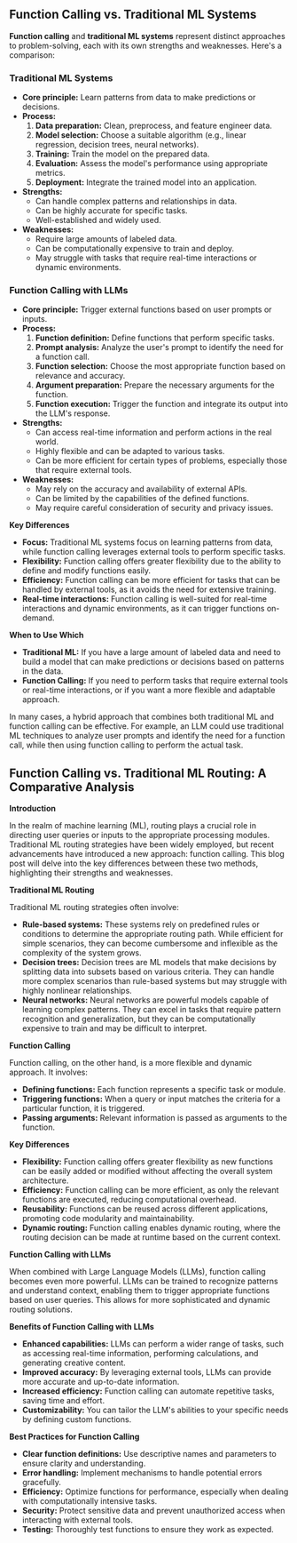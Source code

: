 ## Function Calling vs. Traditional ML Systems

**Function calling** and **traditional ML systems** represent distinct approaches to problem-solving, each with its own strengths and weaknesses. Here's a comparison:

### Traditional ML Systems

* **Core principle:** Learn patterns from data to make predictions or decisions.
* **Process:**
   1. **Data preparation:** Clean, preprocess, and feature engineer data.
   2. **Model selection:** Choose a suitable algorithm (e.g., linear regression, decision trees, neural networks).
   3. **Training:** Train the model on the prepared data.
   4. **Evaluation:** Assess the model's performance using appropriate metrics.
   5. **Deployment:** Integrate the trained model into an application.
* **Strengths:**
   - Can handle complex patterns and relationships in data.
   - Can be highly accurate for specific tasks.
   - Well-established and widely used.
* **Weaknesses:**
   - Require large amounts of labeled data.
   - Can be computationally expensive to train and deploy.
   - May struggle with tasks that require real-time interactions or dynamic environments.

### Function Calling with LLMs

* **Core principle:** Trigger external functions based on user prompts or inputs.
* **Process:**
   1. **Function definition:** Define functions that perform specific tasks.
   2. **Prompt analysis:** Analyze the user's prompt to identify the need for a function call.
   3. **Function selection:** Choose the most appropriate function based on relevance and accuracy.
   4. **Argument preparation:** Prepare the necessary arguments for the function.
   5. **Function execution:** Trigger the function and integrate its output into the LLM's response.
* **Strengths:**
   - Can access real-time information and perform actions in the real world.
   - Highly flexible and can be adapted to various tasks.
   - Can be more efficient for certain types of problems, especially those that require external tools.
* **Weaknesses:**
   - May rely on the accuracy and availability of external APIs.
   - Can be limited by the capabilities of the defined functions.
   - May require careful consideration of security and privacy issues.

**Key Differences**

* **Focus:** Traditional ML systems focus on learning patterns from data, while function calling leverages external tools to perform specific tasks.
* **Flexibility:** Function calling offers greater flexibility due to the ability to define and modify functions easily.
* **Efficiency:** Function calling can be more efficient for tasks that can be handled by external tools, as it avoids the need for extensive training.
* **Real-time interactions:** Function calling is well-suited for real-time interactions and dynamic environments, as it can trigger functions on-demand.

**When to Use Which**

* **Traditional ML:** If you have a large amount of labeled data and need to build a model that can make predictions or decisions based on patterns in the data.
* **Function Calling:** If you need to perform tasks that require external tools or real-time interactions, or if you want a more flexible and adaptable approach.

In many cases, a hybrid approach that combines both traditional ML and function calling can be effective. For example, an LLM could use traditional ML techniques to analyze user prompts and identify the need for a function call, while then using function calling to perform the actual task.


## Function Calling vs. Traditional ML Routing: A Comparative Analysis

**Introduction**

In the realm of machine learning (ML), routing plays a crucial role in directing user queries or inputs to the appropriate processing modules. Traditional ML routing strategies have been widely employed, but recent advancements have introduced a new approach: function calling. This blog post will delve into the key differences between these two methods, highlighting their strengths and weaknesses.

**Traditional ML Routing**

Traditional ML routing strategies often involve:

* **Rule-based systems:** These systems rely on predefined rules or conditions to determine the appropriate routing path. While efficient for simple scenarios, they can become cumbersome and inflexible as the complexity of the system grows.
* **Decision trees:** Decision trees are ML models that make decisions by splitting data into subsets based on various criteria. They can handle more complex scenarios than rule-based systems but may struggle with highly nonlinear relationships.
* **Neural networks:** Neural networks are powerful models capable of learning complex patterns. They can excel in tasks that require pattern recognition and generalization, but they can be computationally expensive to train and may be difficult to interpret.

**Function Calling**

Function calling, on the other hand, is a more flexible and dynamic approach. It involves:

* **Defining functions:** Each function represents a specific task or module.
* **Triggering functions:** When a query or input matches the criteria for a particular function, it is triggered.
* **Passing arguments:** Relevant information is passed as arguments to the function.

**Key Differences**

* **Flexibility:** Function calling offers greater flexibility as new functions can be easily added or modified without affecting the overall system architecture.
* **Efficiency:** Function calling can be more efficient, as only the relevant functions are executed, reducing computational overhead.
* **Reusability:** Functions can be reused across different applications, promoting code modularity and maintainability.
* **Dynamic routing:** Function calling enables dynamic routing, where the routing decision can be made at runtime based on the current context.

**Function Calling with LLMs**

When combined with Large Language Models (LLMs), function calling becomes even more powerful. LLMs can be trained to recognize patterns and understand context, enabling them to trigger appropriate functions based on user queries. This allows for more sophisticated and dynamic routing solutions.

**Benefits of Function Calling with LLMs**

* **Enhanced capabilities:** LLMs can perform a wider range of tasks, such as accessing real-time information, performing calculations, and generating creative content.
* **Improved accuracy:** By leveraging external tools, LLMs can provide more accurate and up-to-date information.
* **Increased efficiency:** Function calling can automate repetitive tasks, saving time and effort.
* **Customizability:** You can tailor the LLM's abilities to your specific needs by defining custom functions.

**Best Practices for Function Calling**

* **Clear function definitions:** Use descriptive names and parameters to ensure clarity and understanding.
* **Error handling:** Implement mechanisms to handle potential errors gracefully.
* **Efficiency:** Optimize functions for performance, especially when dealing with computationally intensive tasks.
* **Security:** Protect sensitive data and prevent unauthorized access when interacting with external tools.
* **Testing:** Thoroughly test functions to ensure they work as expected.




